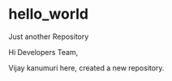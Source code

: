 # hello_world
Just another Repository

Hi Developers Team,

Vijay kanumuri here, created a new 
repository.


